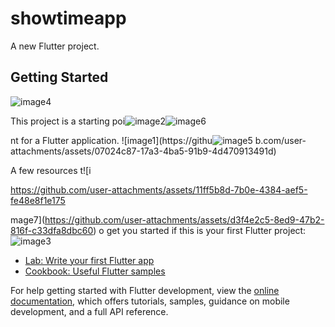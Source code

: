 # showtimeapp

A new Flutter project.

## Getting Started
![image4](https://github.com/user-attachments/assets/fe664a47-67e8-49d8-a4ca-435fd15332d0)

This project is a starting poi![image2](https://github.com/user-attachments/assets/9abbe467-2d50-4f84-8019-38196034a3a0)![image6](https://github.com/user-attachments/assets/bcb9a269-637d-4b6f-bc1b-1fcf8ace9140)

nt for a Flutter application.
![image1](https://githu![image5](https://github.com/user-attachments/assets/cd86cac0-dc4d-45fb-ac89-d3c0bbacdaa6)
b.com/user-attachments/assets/07024c87-17a3-4ba5-91b9-4d470913491d)

A few resources t![i

https://github.com/user-attachments/assets/11ff5b8d-7b0e-4384-aef5-fe48e8f1e175

mage7](https://github.com/user-attachments/assets/d3f4e2c5-8ed9-47b2-816f-c33dfa8dbc60)
o get you started if this is your first Flutter project:
![image3](https://github.com/user-attachments/assets/7237f3ef-f360-42ca-b8de-cb722cf64094)

- [Lab: Write your first Flutter app](https://docs.flutter.dev/get-started/codelab)
- [Cookbook: Useful Flutter samples](https://docs.flutter.dev/cookbook)

For help getting started with Flutter development, view the
[online documentation](https://docs.flutter.dev/), which offers tutorials,
samples, guidance on mobile development, and a full API reference.
